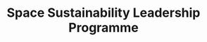 ---
title: Space Sustainability Leadership Programme
ref: space_sustainability_leadership_programme
weight: 1
---
